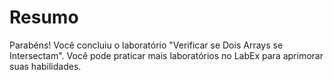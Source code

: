 # Resumo

Parabéns! Você concluiu o laboratório "Verificar se Dois Arrays se Intersectam". Você pode praticar mais laboratórios no LabEx para aprimorar suas habilidades.
